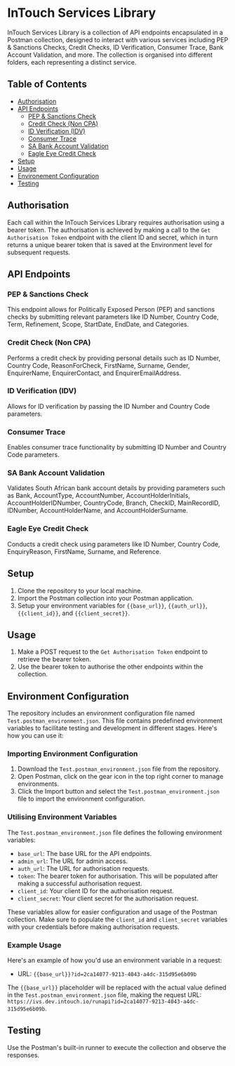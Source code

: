 # InTouch Services Library

InTouch Services Library is a collection of API endpoints encapsulated in a Postman collection, designed to interact with various services including PEP & Sanctions Checks, Credit Checks, ID Verification, Consumer Trace, Bank Account Validation, and more. The collection is organised into different folders, each representing a distinct service.

## Table of Contents

- [Authorisation](#authorization)
- [API Endpoints](#api-endpoints)
    - [PEP & Sanctions Check](#pep--sanctions-check)
    - [Credit Check (Non CPA)](#credit-check-non-cpa)
    - [ID Verification (IDV)](#id-verification-idv)
    - [Consumer Trace](#consumer-trace)
    - [SA Bank Account Validation](#sa-bank-account-validation)
    - [Eagle Eye Credit Check](#eagle-eye-credit-check)
- [Setup](#setup)
- [Usage](#usage)
- [Environement Configuration](#environement-configuration)
- [Testing](#testing)

## Authorisation

Each call within the InTouch Services Library requires authorisation using a bearer token. The authorisation is achieved by making a call to the `Get Authorisation Token` endpoint with the client ID and secret, which in turn returns a unique bearer token that is saved at the Environment level for subsequent requests.

## API Endpoints

### PEP & Sanctions Check

This endpoint allows for Politically Exposed Person (PEP) and sanctions checks by submitting relevant parameters like ID Number, Country Code, Term, Refinement, Scope, StartDate, EndDate, and Categories.

### Credit Check (Non CPA)

Performs a credit check by providing personal details such as ID Number, Country Code, ReasonForCheck, FirstName, Surname, Gender, EnquirerName, EnquirerContact, and EnquirerEmailAddress.

### ID Verification (IDV)

Allows for ID verification by passing the ID Number and Country Code parameters.

### Consumer Trace

Enables consumer trace functionality by submitting ID Number and Country Code parameters.

### SA Bank Account Validation

Validates South African bank account details by providing parameters such as Bank, AccountType, AccountNumber, AccountHolderInitials, AccountHolderIDNumber, CountryCode, Branch, CheckID, MainRecordID, IDNumber, AccountHolderName, and AccountHolderSurname.

### Eagle Eye Credit Check

Conducts a credit check using parameters like ID Number, Country Code, EnquiryReason, FirstName, Surname, and Reference.

## Setup

1. Clone the repository to your local machine.
2. Import the Postman collection into your Postman application.
3. Setup your environment variables for `{{base_url}}`, `{{auth_url}}`, `{{client_id}}`, and `{{client_secret}}`.

## Usage

1. Make a POST request to the `Get Authorisation Token` endpoint to retrieve the bearer token.
2. Use the bearer token to authorise the other endpoints within the collection.

## Environment Configuration

The repository includes an environment configuration file named `Test.postman_environment.json`. This file contains predefined environment variables to facilitate testing and development in different stages. Here's how you can use it:

### Importing Environment Configuration

1. Download the `Test.postman_environment.json` file from the repository.
2. Open Postman, click on the gear icon in the top right corner to manage environments.
3. Click the Import button and select the `Test.postman_environment.json` file to import the environment configuration.

### Utilising Environment Variables

The `Test.postman_environment.json` file defines the following environment variables:

- `base_url`: The base URL for the API endpoints.
- `admin_url`: The URL for admin access.
- `auth_url`: The URL for authorisation requests.
- `token`: The bearer token for authorisation. This will be populated after making a successful authorisation request.
- `client_id`: Your client ID for the authorisation request.
- `client_secret`: Your client secret for the authorisation request.

These variables allow for easier configuration and usage of the Postman collection. Make sure to populate the `client_id` and `client_secret` variables with your credentials before making authorisation requests.

### Example Usage

Here's an example of how you'd use an environment variable in a request:

- URL: `{{base_url}}?id=2ca14077-9213-4043-a4dc-315d95e6b09b`

The `{{base_url}}` placeholder will be replaced with the actual value defined in the `Test.postman_environment.json` file, making the request URL: `https://ivs.dev.intouch.io/runapi?id=2ca14077-9213-4043-a4dc-315d95e6b09b`.


## Testing

Use the Postman's built-in runner to execute the collection and observe the responses.



